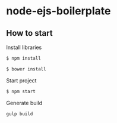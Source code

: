 # node-ejs-boilerplate

## How to start

Install libraries

```sh
$ npm install
```

```sh
$ bower install
```

Start project
```sh
$ npm start
```

Generate build
```sh
gulp build
```
